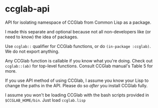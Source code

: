 # ccglab-api
API for isolating namespace of CCGlab from Common Lisp as a package.

I made this separate and optional because not all non-developers like (or need to know) the idea of packages.

Use <code>ccglab::</code> qualifier for CCGlab functions, 
or do <code>(in-package :ccglab)</code>. We do not export anything.

Any CCGlab function is callable if you know what you're doing.
Check out <code>ccglab::(ab)</code> for top-level functions. Consult CCGlab manual's Table 5 for more.

If you use API method of using CCGlab, I assume you know your Lisp to change the paths in the API. Please do so <em>after</em>
you install CCGlab fully.

I assume you won't be loading CCGlab with the bash scripts provided in <code>$CCGLAB_HOME/bin</code>.
Just load <code>ccglab.lisp</code>
